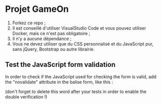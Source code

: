 # Projet GameOn
1. Forkez ce repo ;
2. Il est conseillé d'utiliser VisualStudio Code et vous pouvez utiliser Docker, mais ce n'est pas obligatoire ;
3. Il n'y a aucune dépendance ;
4. Vous ne devez utiliser que du CSS personnalisé et du JavaScript pur, sans jQuery, Bootstrap ou autre librairie.

## Test the JavaScript form validation

In order to check if the JavaScript used for checking the form is valid, add the "novalidate" attribute in the balise form, like this :

<code><form id="contact-form" name="reserve" action="index.html" method="get" novalidate></code>

(don't forget to delete this word after your tests in order to enable the double verification !)